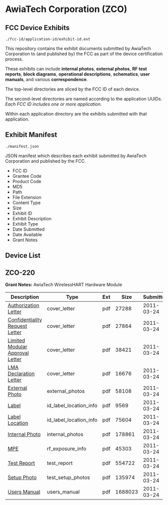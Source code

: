 # AwiaTech Corporation (ZCO)
## FCC Device Exhibits

```
./fcc-id/application-id/exhibit-id.ext
```

This repository contains the exhibit documents submitted by AwiaTech Corporation to (and published by) the FCC as part of the device certification process.

These exhibits can include **internal photos**, **external photos**, **RF test reports**, **block diagrams**, **operational descriptions**, **schematics**, **user manuals**, and various **correspondence**.

The top-level directories are sliced by the FCC ID of each device.

The second-level directories are named according to the application UUIDs. *Each FCC ID includes one or more application.*

Within each application directory are the exhibits submitted with that application. 

## Exhibit Manifest

```
./manifest.json
```

JSON manifest which describes each exhibit submitted by AwiaTech Corporation and published by the FCC.

- FCC ID
- Grantee Code
- Product Code
- MD5
- Path
- File Extension
- Content Type
- Size
- Exhibit ID
- Exhibit Description
- Exhibit Type
- Date Submitted
- Date Available
- Grant Notes

## Device List
## ZCO-220
**Grant Notes:** AwiaTech WirelessHART Hardware Module

| Description | Type | Ext | Size | Submitted | Available |
| ----------- | ---- | --- | ---- | --------- | --------- |
| [Authorization Letter](ZCO-220/753e0a1589f2d2d4b9615bc6f97f0c0b/1437365.pdf) | cover_letter | pdf | 27288 | 2011-03-24 | 2011-03-24 |
| [Confidentiality Request Letter](ZCO-220/753e0a1589f2d2d4b9615bc6f97f0c0b/1437376.pdf) | cover_letter | pdf | 27864 | 2011-03-24 | 2011-03-24 |
| [Limited Modular Approval Letter](ZCO-220/753e0a1589f2d2d4b9615bc6f97f0c0b/1437377.pdf) | cover_letter | pdf | 38421 | 2011-03-24 | 2011-03-24 |
| [LMA Declaration Letter](ZCO-220/753e0a1589f2d2d4b9615bc6f97f0c0b/1437378.pdf) | cover_letter | pdf | 16676 | 2011-03-24 | 2011-03-24 |
| [External Photo](ZCO-220/753e0a1589f2d2d4b9615bc6f97f0c0b/1437366.pdf) | external_photos | pdf | 58108 | 2011-03-24 | 2011-03-24 |
| [Label](ZCO-220/753e0a1589f2d2d4b9615bc6f97f0c0b/1437367.pdf) | id_label_location_info | pdf | 9569 | 2011-03-24 | 2011-03-24 |
| [Label Location](ZCO-220/753e0a1589f2d2d4b9615bc6f97f0c0b/1437368.pdf) | id_label_location_info | pdf | 75604 | 2011-03-24 | 2011-03-24 |
| [Internal Photo](ZCO-220/753e0a1589f2d2d4b9615bc6f97f0c0b/1437369.pdf) | internal_photos | pdf | 178861 | 2011-03-24 | 2011-03-24 |
| [MPE](ZCO-220/753e0a1589f2d2d4b9615bc6f97f0c0b/1437371.pdf) | rf_exposure_info | pdf | 45303 | 2011-03-24 | 2011-03-24 |
| [Test Report](ZCO-220/753e0a1589f2d2d4b9615bc6f97f0c0b/1437373.pdf) | test_report | pdf | 554722 | 2011-03-24 | 2011-03-24 |
| [Setup Photo](ZCO-220/753e0a1589f2d2d4b9615bc6f97f0c0b/1437374.pdf) | test_setup_photos | pdf | 135974 | 2011-03-24 | 2011-03-24 |
| [Users Manual](ZCO-220/753e0a1589f2d2d4b9615bc6f97f0c0b/1437375.pdf) | users_manual | pdf | 1688023 | 2011-03-24 | 2011-03-24 |
